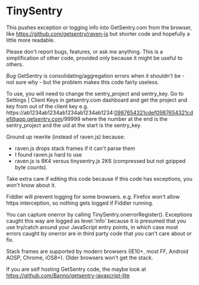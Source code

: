 # TinySentry

This pushes exception or logging info into GetSentry.com from the browser, like https://github.com/getsentry/raven-js but shorter code and hopefully a little more readable.

Please don't report bugs, features, or ask me anything. This is a simplification of other code, provided only because it might be useful to others.

*Bug* GetSentry is consolidating/aggregation errors when it shouldn't be - not sure why - but the problem makes this code fairly useless.

To use, you will need to change the sentry_project and sentry_key. Go to Settings | Client Keys in getsentry.com dashboard and get the project and key from out of the client key e.g. https://ab1234ab1234ab1234ab1234ab1234:0987654321cdef0987654321cdef@app.getsentry.com/99999 where the number at the end is the sentry_project and the uid at the start is the sentry_key.

Ground up rewrite (instead of raven.js) because:
 - raven.js drops stack frames if it can't parse them
 - I found raven.js hard to use
 - raven.js is 8K4 versus tinysentry.js 2K6 (compressed but not gzipped byte counts).

Take extra care if editing this code because if this code has exceptions, you won't know about it.

Fiddler will prevent logging for some browsers. e.g. Firefox won't allow https interception, so nothing gets logged if Fiddler running.

You can capture onerror by calling TinySentry.onerrorRegister(). Exceptions caught this way are logged as level:'info' because it is presumed that you use try/catch around your JavaScript entry points, in which case most errors caught by onerror are in third party code that you can't care about or fix.

Stack frames are supported by modern browsers (IE10+, most FF, Android AOSP, Chrome, iOS8+). Older browsers won't get the stack.

If you are self hosting GetSentry code, the maybe look at https://github.com/Banno/getsentry-javascript-lite
